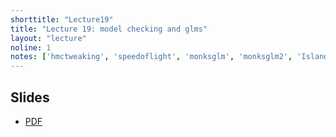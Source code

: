 ```yaml
---
shorttitle: "Lecture19"
title: "Lecture 19: model checking and glms"
layout: "lecture"
noline: 1
notes: ['hmctweaking', 'speedoflight', 'monksglm', 'monksglm2', 'Islands1']
---
```


## Slides

- [PDF](../slides/lecture19.pdf)

